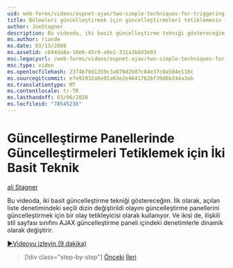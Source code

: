 ```yaml
---
uid: web-forms/videos/aspnet-ajax/two-simple-techniques-for-triggering-updates-to-update-panels
title: Bölmeleri güncelleştirmek için güncelleştirmeleri tetiklemenin iki basit tekniği | Microsoft Docs
author: JoeStagner
description: Bu videoda, iki basit güncelleştirme tekniği göstereceğim. Birincisi, açılan liste denetiminden bir olay trigonometri olarak seçili dizin değiştirildi olayını kullanma...
ms.author: riande
ms.date: 03/13/2008
ms.assetid: c844da8a-10e6-45c9-a9e2-331a3b8d3e03
msc.legacyurl: /web-forms/videos/aspnet-ajax/two-simple-techniques-for-triggering-updates-to-update-panels
msc.type: video
ms.openlocfilehash: 2374b70d1359c3a070d2b07c84e37c0a504e118c
ms.sourcegitcommit: e7e91932a6e91a63e2e46417626f39d6b244a3ab
ms.translationtype: MT
ms.contentlocale: tr-TR
ms.lasthandoff: 03/06/2020
ms.locfileid: "78545236"
---
```

# <a name="two-simple-techniques-for-triggering-updates-to-update-panels"></a>Güncelleştirme Panellerinde Güncelleştirmeleri Tetiklemek için İki Basit Teknik

[ali Stagner](https://github.com/JoeStagner)

Bu videoda, iki basit güncelleştirme tekniği göstereceğim. İlk olarak, açılan liste denetimindeki seçili dizin değiştirildi olayını güncelleştirme panellerini güncelleştirmek için bir olay tetikleyicisi olarak kullanıyor. Ve ikisi de, ilişkili stil sayfası sınıfını AJAX güncelleştirme paneli içindeki denetimlerle dinamik olarak değiştirir.

[&#9654;Videoyu izleyin (9 dakika)](https://channel9.msdn.com/Blogs/ASP-NET-Site-Videos/two-simple-techniques-for-triggering-updates-to-update-panels)

> [!div class="step-by-step"]
> [Önceki](how-do-i-retrieve-values-from-server-side-ajax-controls.md)
> [İleri](use-aspnet-ajax-cascading-drop-down-control-to-access-a-database.md)
